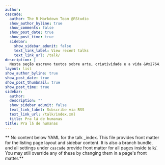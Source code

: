 ```yaml
---
author: 
cascade:
  author: The R Markdown Team @RStudio
  show_author_byline: true
  show_comments: false
  show_post_date: true
  show_post_time: true
  sidebar:
    show_sidebar_adunit: false
    text_link_label: View recent talks
    text_link_url: /talk/
description: |
  Nesta seção escrevo textos sobre arte, criatividade e a vida &#x2764;
layout: list
show_author_byline: true
show_post_date: true
show_post_thumbnail: true
show_post_time: true
sidebar:
  author: 
  description: ""
  show_sidebar_adunit: false
  text_link_label: Subscribe via RSS
  text_link_url: /talk/index.xml
  title: Pra lá de humanas
title: Pra lá de humanas
---
```


** No content below YAML for the talk _index. This file provides front matter for the listing page layout and sidebar content. It is also a branch bundle, and all settings under `cascade` provide front matter for all pages inside talk/. You may still override any of these by changing them in a page's front matter.**
